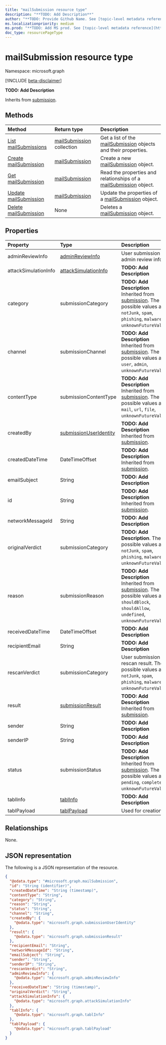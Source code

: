 ```yaml
---
title: "mailSubmission resource type"
description: "**TODO: Add Description**"
author: "**TODO: Provide Github Name. See [topic-level metadata reference](https://msgo.azurewebsites.net/add/document/guidelines/metadata.html#topic-level-metadata)**"
ms.localizationpriority: medium
ms.prod: "**TODO: Add MS prod. See [topic-level metadata reference](https://msgo.azurewebsites.net/add/document/guidelines/metadata.html#topic-level-metadata)**"
doc_type: resourcePageType
---
```


# mailSubmission resource type

Namespace: microsoft.graph

[!INCLUDE [beta-disclaimer](../../includes/beta-disclaimer.md)]

**TODO: Add Description**


Inherits from [submission](../resources/submission.md).

## Methods
|Method|Return type|Description|
|:---|:---|:---|
|[List mailSubmissions](../api/mailsubmission-list.md)|[mailSubmission](../resources/mailsubmission.md) collection|Get a list of the [mailSubmission](../resources/mailsubmission.md) objects and their properties.|
|[Create mailSubmission](../api/mailsubmission-create.md)|[mailSubmission](../resources/mailsubmission.md)|Create a new [mailSubmission](../resources/mailsubmission.md) object.|
|[Get mailSubmission](../api/mailsubmission-get.md)|[mailSubmission](../resources/mailsubmission.md)|Read the properties and relationships of a [mailSubmission](../resources/mailsubmission.md) object.|
|[Update mailSubmission](../api/mailsubmission-update.md)|[mailSubmission](../resources/mailsubmission.md)|Update the properties of a [mailSubmission](../resources/mailsubmission.md) object.|
|[Delete mailSubmission](../api/mailsubmission-delete.md)|None|Deletes a [mailSubmission](../resources/mailsubmission.md) object.|

## Properties
|Property|Type|Description|
|:---|:---|:---|
|adminReviewInfo|[adminReviewInfo](../resources/adminreviewinfo.md)|User submission admin review info|
|attackSimulationInfo|[attackSimulationInfo](../resources/attacksimulationinfo.md)|**TODO: Add Description**|
|category|submissionCategory|**TODO: Add Description** Inherited from [submission](../resources/submission.md). The possible values are: `notJunk`, `spam`, `phishing`, `malware`, `unknownFutureValue`.|
|channel|submissionChannel|**TODO: Add Description** Inherited from [submission](../resources/submission.md). The possible values are: `user`, `admin`, `unknownFutureValue`.|
|contentType|submissionContentType|**TODO: Add Description** Inherited from [submission](../resources/submission.md). The possible values are: `mail`, `url`, `file`, `unknownFutureValue`.|
|createdBy|[submissionUserIdentity](../resources/submissionuseridentity.md)|**TODO: Add Description** Inherited from [submission](../resources/submission.md).|
|createdDateTime|DateTimeOffset|**TODO: Add Description** Inherited from [submission](../resources/submission.md).|
|emailSubject|String|**TODO: Add Description**|
|id|String|**TODO: Add Description** Inherited from [submission](../resources/submission.md).|
|networkMessageId|String|**TODO: Add Description**|
|originalVerdict|submissionCategory|**TODO: Add Description**. The possible values are: `notJunk`, `spam`, `phishing`, `malware`, `unknownFutureValue`.|
|reason|submissionReason|**TODO: Add Description** Inherited from [submission](../resources/submission.md). The possible values are: `shouldBlock`, `shouldAllow`, `undefined`, `unknownFutureValue`.|
|receivedDateTime|DateTimeOffset|**TODO: Add Description**|
|recipientEmail|String|**TODO: Add Description**|
|rescanVerdict|submissionCategory|User submission rescan result. The possible values are: `notJunk`, `spam`, `phishing`, `malware`, `unknownFutureValue`.|
|result|[submissionResult](../resources/submissionresult.md)|**TODO: Add Description** Inherited from [submission](../resources/submission.md).|
|sender|String|**TODO: Add Description**|
|senderIP|String|**TODO: Add Description**|
|status|submissionStatus|**TODO: Add Description** Inherited from [submission](../resources/submission.md). The possible values are: `pending`, `completed`, `unknownFutureValue`.|
|tablInfo|[tablInfo](../resources/tablinfo.md)|**TODO: Add Description**|
|tablPayload|[tablPayload](../resources/tablpayload.md)|Used for creation.|

## Relationships
None.

## JSON representation
The following is a JSON representation of the resource.
<!-- {
  "blockType": "resource",
  "keyProperty": "id",
  "@odata.type": "microsoft.graph.mailSubmission",
  "baseType": "microsoft.graph.submission",
  "openType": false
}
-->
``` json
{
  "@odata.type": "#microsoft.graph.mailSubmission",
  "id": "String (identifier)",
  "createdDateTime": "String (timestamp)",
  "contentType": "String",
  "category": "String",
  "reason": "String",
  "status": "String",
  "channel": "String",
  "createdBy": {
    "@odata.type": "microsoft.graph.submissionUserIdentity"
  },
  "result": {
    "@odata.type": "microsoft.graph.submissionResult"
  },
  "recipientEmail": "String",
  "networkMessageId": "String",
  "emailSubject": "String",
  "sender": "String",
  "senderIP": "String",
  "rescanVerdict": "String",
  "adminReviewInfo": {
    "@odata.type": "microsoft.graph.adminReviewInfo"
  },
  "receivedDateTime": "String (timestamp)",
  "originalVerdict": "String",
  "attackSimulationInfo": {
    "@odata.type": "microsoft.graph.attackSimulationInfo"
  },
  "tablInfo": {
    "@odata.type": "microsoft.graph.tablInfo"
  },
  "tablPayload": {
    "@odata.type": "microsoft.graph.tablPayload"
  }
}
```


